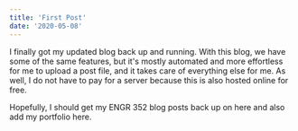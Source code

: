 ```yaml
---
title: 'First Post'
date: '2020-05-08'
---
```


I finally got my updated blog back up and running. With this blog, we have some of the same features, but it's mostly automated and more effortless for me to upload a post file, and it takes care of everything else for me. As well, I do not have to pay for a server because this is also hosted online for free. 

Hopefully, I should get my ENGR 352 blog posts back up on here and also add my portfolio here.